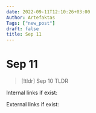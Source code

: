 ```yaml
---
date: 2022-09-11T12:10:26+03:00
Author: Artefaktas
Tags: ["new_post"]
draft: false
title: Sep 11
---
```


# Sep 11

> [!tldr] Sep 10
> TLDR



Internal links if exist:

External links if exist:
